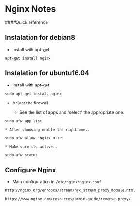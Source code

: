 # Nginx Notes

####Quick reference


## Instalation for debian8

* Install with apt-get

```
apt-get install nginx
``` 

## Instalation for ubuntu16.04

* Install with apt-get

```
sudo apt-get install nginx
``` 

* Adjust the firewall

    * See the list of apps and 'select' the appropriate one.

`sudo ufw app list`

    * After choosing enable the right one..

`sudo ufw allow 'Nginx HTTP'`

    * Make sure its active..

`sudo ufw status`

## Configure Nginx

* Main configuration in `/etc/nginx/nginx.conf`

`http://nginx.org/en/docs/stream/ngx_stream_proxy_module.html`

`https://www.nginx.com/resources/admin-guide/reverse-proxy/`




